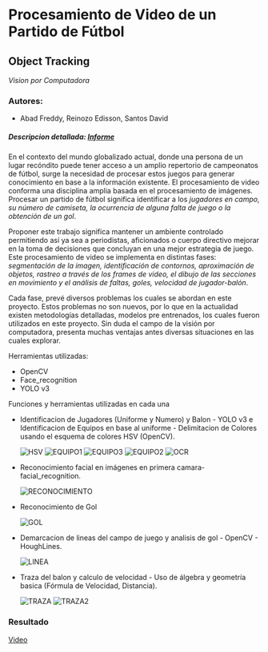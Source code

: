 # Procesamiento de Video de un Partido de Fútbol
## Object Tracking 
*Vision por Computadora*
### Autores: 
- Abad Freddy, Reinozo Edisson, Santos David

##### Descripcion detallada: [Informe](https://github.com/edzzn/SoccerRecognition/blob/master/Informe/Informe%20GPC%20Final-%20Abad%20Reinozo%20Santos.pdf)

En el contexto del mundo globalizado actual, donde una persona de un lugar recóndito puede tener acceso a un amplio repertorio de campeonatos de fútbol, surge la necesidad de procesar estos juegos para generar conocimiento en base a la información existente. El procesamiento de video conforma una disciplina amplia basada en el procesamiento de imágenes. Procesar un partido de fútbol significa identificar a los *jugadores en campo, su número de camiseta, la ocurrencia de alguna falta de juego o la obtención de un gol*. 

Proponer este trabajo significa mantener un ambiente controlado permitiendo así ya sea a periodistas, aficionados o cuerpo directivo mejorar en la toma de decisiones que concluyan en una mejor estrategia de juego. Este procesamiento de video se implementa en distintas fases: *segmentación de la imagen, identificación de contornos, aproximación de objetos, rastreo a través de los frames de video, el dibujo de las secciones en movimiento y el análisis de faltas, goles, velocidad de jugador-balón*. 

Cada fase, prevé diversos problemas los cuales se abordan en este proyecto. Estos problemas no son nuevos, por lo que en la actualidad existen metodologías detalladas, modelos pre entrenados, los cuales fueron utilizados en este proyecto. Sin duda el campo de la visión por computadora, presenta muchas ventajas antes diversas situaciones en las cuales explorar.

Herramientas utilizadas: 
- OpenCV
- Face_recognition
- YOLO v3

Funciones y herramientas utilizadas en cada una
- Identificacion de Jugadores (Uniforme y Numero) y Balon - YOLO v3 e Identificacion de Equipos en base al uniforme - Delimitacion de Colores usando el esquema de colores HSV (OpenCV).

  ![HSV](https://user-images.githubusercontent.com/38579765/87358132-cbfee780-c52a-11ea-9a74-dce5b913afec.png)
  ![EQUIPO1](https://user-images.githubusercontent.com/38579765/87358199-f05ac400-c52a-11ea-8890-c687a965468d.png)
  ![EQUIPO3](https://user-images.githubusercontent.com/38579765/87358214-f51f7800-c52a-11ea-9eaf-809124471ad9.png)
  ![EQUIPO2](https://user-images.githubusercontent.com/38579765/87358215-f650a500-c52a-11ea-9bb5-b2bcdfe90319.png)
  ![OCR](https://user-images.githubusercontent.com/38579765/87358316-28620700-c52b-11ea-90be-c45b26372893.png)
  
- Reconocimiento facial en imágenes en primera camara- facial_recognition.
  
  ![RECONOCIMIENTO](https://user-images.githubusercontent.com/38579765/87358309-239d5300-c52b-11ea-9c8a-83171ff81d4e.png)
  
- Reconocimiento de Gol
  
  ![GOL](https://user-images.githubusercontent.com/38579765/87358288-1a13eb00-c52b-11ea-89b7-e27e204bbcb9.png)

- Demarcacion de lineas del campo de juego y analisis de gol - OpenCV - HoughLines.
  
  ![LINEA](https://user-images.githubusercontent.com/38579765/87358300-1ed89f00-c52b-11ea-9da3-43533d03f347.png)

- Traza del balon y calculo de velocidad - Uso de álgebra y geometría basica (Fórmula de Velocidad, Distancia).
  
  ![TRAZA](https://user-images.githubusercontent.com/38579765/87358313-26984380-c52b-11ea-931a-15782ba8ba12.png)
  ![TRAZA2](https://user-images.githubusercontent.com/38579765/87358521-9d354100-c52b-11ea-9b44-0ee3bf5fc3cb.png)

### Resultado
[Video](https://youtu.be/ztVkKfbCRrA)
